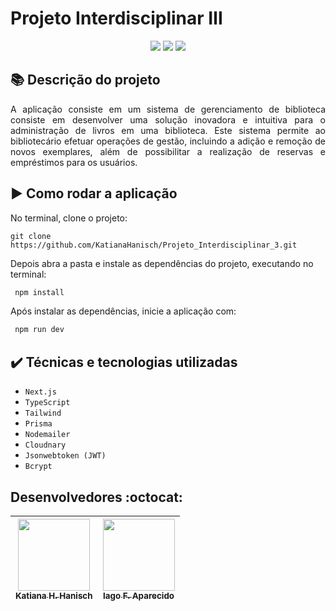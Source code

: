 # Projeto Interdisciplinar Ⅲ

<div align="center">
  <img src="https://img.shields.io/static/v1?label=&message=Next.js&color=black&style=for-the-badge&logo=next.js"/>
  <img src="https://img.shields.io/static/v1?label=&message=Prisma&color=blue&style=for-the-badge&logo=prisma"/>
  <img src="http://img.shields.io/static/v1?label=STATUS&message=CONCLUIDO&color=GREEN&style=for-the-badge"/>
</div>

## :books: Descrição do projeto 

<p align="justify">
A aplicação consiste em um sistema de gerenciamento de biblioteca consiste em desenvolver uma solução inovadora e intuitiva para o administração de livros em uma biblioteca. Este sistema permite ao bibliotecário efetuar operações de gestão, incluindo a adição e remoção de novos exemplares, além de possibilitar a realização de reservas e empréstimos para os usuários.
</p>



## :arrow_forward: Como rodar a aplicação 

No terminal, clone o projeto: 

```
git clone https://github.com/KatianaHanisch/Projeto_Interdisciplinar_3.git
```

Depois abra a pasta e instale as dependências do projeto, executando no terminal:

```sh
 npm install
```

Após instalar as dependências, inicie a aplicação com:
```sh
 npm run dev
```

## ✔️ Técnicas e tecnologias utilizadas

- ``Next.js``
- ``TypeScript``
- ``Tailwind``
- ``Prisma``
- ``Nodemailer``
- ``Cloudnary``
- ``Jsonwebtoken (JWT)``
- ``Bcrypt``

## Desenvolvedores :octocat:



| [<img src="https://avatars.githubusercontent.com/u/101157580?v=4" width=115><br><sub>Katiana H. Hanisch</sub>](https://github.com/KatianaHanisch) |  [<img src="https://avatars.githubusercontent.com/u/100394244?v=4" width=115><br><sub>Iago F. Aparecido</sub>](https://github.com/IagoAparecido) | 
| :---: | :---:   




  
